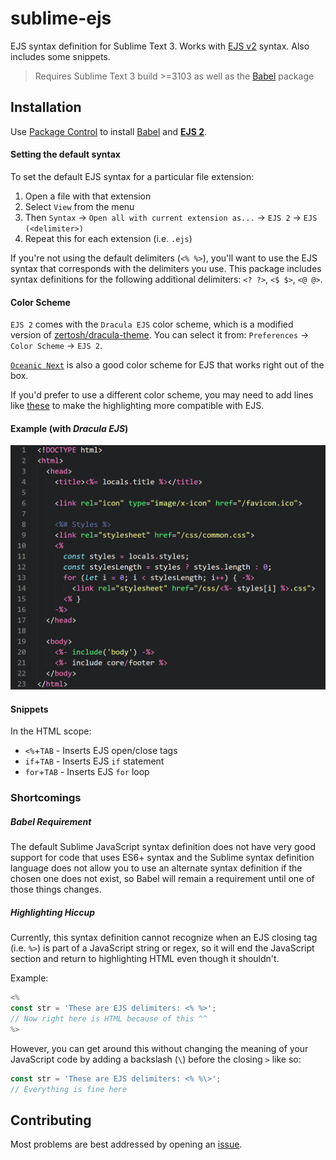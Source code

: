# sublime-ejs

EJS syntax definition for Sublime Text 3. Works with [EJS v2](http://ejs.co/) syntax. Also includes some snippets.

> Requires Sublime Text 3 build >=3103 as well as the [Babel](https://packagecontrol.io/packages/Babel) package

## Installation

Use [Package Control](https://packagecontrol.io/) to install [Babel](https://packagecontrol.io/packages/Babel) and [**EJS 2**](https://packagecontrol.io/packages/EJS%202).

#### Setting the default syntax

To set the default EJS syntax for a particular file extension:

1. Open a file with that extension
2. Select `View` from the menu
3. Then `Syntax` &rarr; `Open all with current extension as...` &rarr; `EJS 2` &rarr; `EJS (<delimiter>)`
4. Repeat this for each extension (i.e. `.ejs`)

If you're not using the default delimiters (`<% %>`), you'll want to use the EJS syntax that corresponds with the delimiters you use.
This package includes syntax definitions for the following additional delimiters: `<? ?>`, `<$ $>`, `<@ @>`.

#### Color Scheme

`EJS 2` comes with the `Dracula EJS` color scheme, which is a modified version of [zertosh/dracula-theme](https://github.com/zertosh/dracula-theme/tree/dark). You can select it from: `Preferences` &rarr; `Color Scheme` &rarr; `EJS 2`.

[`Oceanic Next`](https://github.com/voronianski/oceanic-next-color-scheme) is also a good color scheme for EJS that works right out of the box.

If you'd prefer to use a different color scheme, you may need to add lines like [these](https://github.com/nwoltman/sublime-ejs/blob/master/Dracula%20EJS.YAML-tmTheme#L228-241) to make the highlighting more compatible with EJS.

#### Example (with *Dracula EJS*)

![](example.png)

#### Snippets

In the HTML scope:

+ `<%`+`TAB` - Inserts EJS open/close tags
+ `if`+`TAB` - Inserts EJS `if` statement
+ `for`+`TAB` - Inserts EJS `for` loop

### Shortcomings

##### Babel Requirement

The default Sublime JavaScript syntax definition does not have very good support for code that uses ES6+ syntax and the Sublime syntax definition language does not allow you to use an alternate syntax definition if the chosen one does not exist, so Babel will remain a requirement until one of those things changes.

##### Highlighting Hiccup

Currently, this syntax definition cannot recognize when an EJS closing tag (i.e. `%>`) is part of a JavaScript string or regex, so it will end the JavaScript section and return to highlighting HTML even though it shouldn't.

Example:

```js
<%
const str = 'These are EJS delimiters: <% %>';
// Now right here is HTML because of this ^^
%>
```

However, you can get around this without changing the meaning of your JavaScript code by adding a backslash (`\`) before the closing `>` like so:

```js
const str = 'These are EJS delimiters: <% %\>';
// Everything is fine here
```

## Contributing

Most problems are best addressed by opening an [issue](https://github.com/nwoltman/sublime-ejs/issues).
<!-- Also, check out the [contributing guide](https://github.com/nwoltman/sublime-ejs/blob/master/CONTRIBUTING.md). -->
